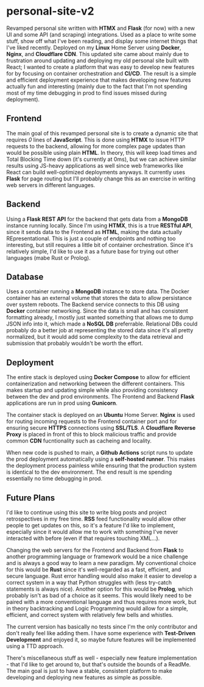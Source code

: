 # personal-site-v2
Revamped personal site written with __HTMX__ and __Flask__ (for now) with a new UI and some API (and scraping) integrations. Used as a place to write some stuff, show off what I've been reading, and display some internet things that I've liked recently. Deployed on my __Linux__ Home Server using __Docker__, __Nginx__, and __Cloudflare CDN__. This updated site came about mainly due to frustration around updating and deploying my old personal site built with React; I wanted to create a platform that was easy to develop new features for by focusing on container orchestration and __CI/CD__. The result is a simple and efficient deployment experience that makes developing new features actually fun and interesting (mainly due to the fact that I'm not spending most of my time debugging in prod to find issues missed during deployment).

## Frontend
The main goal of this revamped personal site is to create a dynamic site that requires _0_ lines of __JavaScript__. This is done using __HTMX__ to issue HTTP requests to the backend, allowing for more complex page updates than would be possible using plain __HTML__. In theory, this will keep load times and Total Blocking Time down (it's currently at 0ms), but we can achieve similar results using JS-heavy applications as well since web frameworks like React can build well-optimized deployments anyways. It currently uses __Flask__ for page routing but I'll probably change this as an exercise in writing web servers in different languages.

## Backend
Using a __Flask REST API__ for the backend that gets data from a __MongoDB__ instance running locally. Since I'm using __HTMX__, this is a true __RESTful API__, since it sends data to the Frontend as __HTML__, making the data actually REpresentational. This is just a couple of endpoints and nothing too interesting, but still requires a little bit of container orchestration. Since it's relatively simple, I'd like to use it as a future base for trying out other languages (mabe Rust or Prolog).

## Database
Uses a container running a __MongoDB__ instance to store data. The Docker container has an external volume that stores the data to allow persistance over system reboots. The Backend service connects to this DB using __Docker__ container networking. Since the data is small and has consistent formatting already, I mostly just wanted something that allows me to dump JSON info into it, which made a __NoSQL DB__ preferrable. Relational DBs could probably do a better job at representing the stored data since it's all pretty normalized, but it would add some complexity to the data retrieval and submission that probably wouldn't be worth the effort.

## Deployment
The entire stack is deployed using __Docker Compose__ to allow for efficient containerization and networking between the different containers. This makes startup and updating simple while also providing consistency between the dev and prod environments. The Frontend and Backend __Flask__ applications are run in prod using __Gunicorn__.

The container stack is deployed on an __Ubuntu__ Home Server. __Nginx__ is used for routing incoming requests to the Frontend container port and for ensuring secure __HTTPS__ connections using __SSL/TLS__. A __Cloudflare Reverse Proxy__ is placed in front of this to block malicious traffic and provide common __CDN__ fucntionality such as cacheing and locality.

When new code is pushed to main, a __Github Actions__ script runs to update the prod deployment automatically using a __self-hosted runner__. This makes the deployment process painless while ensuring that the production system is identical to the dev environment. The end result is me spending essentially no time debugging in prod.

## Future Plans
I'd like to continue using this site to write blog posts and project retrospectives in my free time. __RSS__ feed functionality would allow other people to get updates on this, so it's a feature I'd like to implement, especially since it would allow me to work with something I've never interacted with before (even if that requires touching XML...).

Changing the web servers for the Frontend and Backend from __Flask__ to another programming language or framework would be a nice challenge and is always a good way to learn a new paradigm. My conventional choice for this would be __Rust__ since it's well-regarded as a fast, efficient, and secure language. Rust error handling would also make it easier to develop a correct system in a way that Python struggles with (less try-catch statements is always nice). Another option for this would be __Prolog__, which probably isn't as bad of a choice as it seems. This would likely need to be paired with a more conventional language and thus requires more work, but in theory backtracking and Logic Programming would allow for a simple, efficient, and correct system with relatively few bells and whistles.

The current version has basically no tests since I'm the only contributor and don't really feel like adding them. I have some experience with __Test-Driven Development__ and enjoyed it, so maybe future features will be implemented using a TTD approach.

There's miscellaneous stuff as well - especially new feature implementation - that I'd like to get around to, but that's outside the bounds of a ReadMe. The main goal is just to have a stable, consistent platform to make developing and deploying new features as simple as possible.
